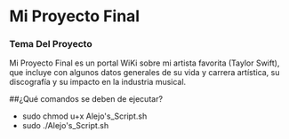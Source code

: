 # Mi Proyecto Final
### Tema Del Proyecto
Mi Proyecto Final es un portal WiKi sobre mi artista favorita (Taylor Swift), 
que incluye con algunos datos generales de su vida y carrera artística, su 
discografía y su impacto en la industria musical.

##¿Qué comandos se deben de ejecutar?
- sudo chmod u+x Alejo's_Script.sh
- sudo ./Alejo's_Script.sh